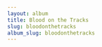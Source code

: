 ```yaml
---
layout: album
title: Blood on the Tracks
slug: bloodonthetracks
album_slug: bloodonthetracks
---
```

